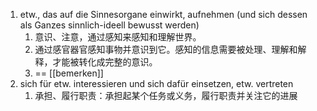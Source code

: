 1. etw., das auf die Sinnesorgane einwirkt, aufnehmen (und sich dessen als Ganzes sinnlich-ideell bewusst werden)	
	1. 意识、注意，通过感知来感知和理解世界。
	2. 通过感官器官感知事物并意识到它。感知的信息需要被处理、理解和解释，才能被转化成完整的意识。
	4. ==  [[bemerken]]
2.  sich für etw. interessieren und sich dafür einsetzen, etw. vertreten
	1. 承担、履行职责：承担起某个任务或义务，履行职责并关注它的进展



